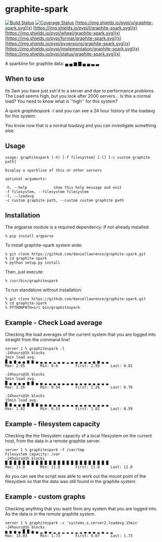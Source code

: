 graphite-spark
==============

[![Build Status](https://travis-ci.org/daniellawrence/graphite-spark.png?banch=master)](https://travis-ci.org/daniellawrence/graphite-spark?branch=master)
[![Coverage Status](https://coveralls.io/repos/daniellawrence/graphitesend/badge.svg?branch=master&service=github)](https://coveralls.io/github/daniellawrence/graphitesend?branch=master)
[https://img.shields.io/pypi/v/graphite-spark.svg](x)
[https://img.shields.io/pypi/l/graphite-spark.svg](x)
[https://img.shields.io/pypi/wheel/graphite-spark.svg](x)
[https://img.shields.io/pypi/format/graphite-spark.svg](x)
[https://img.shields.io/pypi/pyversions/graphite-spark.svg](x)
[https://img.shields.io/pypi/implementation/graphite-spark.svg](x)
[https://img.shields.io/pypi/status/graphite-spark.svg](x)

A sparkline for graphite data:  ▄ ▄ ▆ ▇ ▄ ▄ ▃ ▃

When to use
-----------

Its 3am you have just ssh'd to a server and due to performance problems.
The Load seems high, but you look after 2000 servers... Is this a normal load?
You need to know what is ''high'' for this system?

A quick _graphitespark -l_ and you can see a 24 hour history of the loadavg
for this system.

You know now that is a normal loadavg and you can investigate something else.

Usage
------

    usage: graphitespark [-h] [-f filesystem] [-l] [-c custom graphite path]
    
    Display a sparkline of this or other servers

    optional arguments:
    
    -h, --help            show this help message and exit
    -f filesystem, --filesystem filesystem
    -l, --loadavg
    -c custom graphite path, --custom custom graphite path


Installation
-----------------------------

The argparse module is a required dependency.  If not already installed:

    % pip install argparse

To install graphite-spark system wide:

    % git clone https://github.com/daniellawrence/graphite-spark.git
    % cd graphite-spark
    % python setup.py install

Then, just execute:

    % /usr/bin/graphitespark

To run standalone without installation:

    % git clone https://github.com/daniellawrence/graphite-spark.git
    % cd graphite-spark
    % PYTHONPATH=src bin/graphitespark


Example - Check Load average
-----------------------------

Checking the load averages of the current system that you are logged into
straight from the command line!

    server 1 % graphitespark -l
    -24hours@1h blocks
    1min load avg.
    █ ▅ ▆ ▄ ▄ ▆ ▆ ▄ ▃ ▃ ▃ ▂ ▃ ▃ ▂ ▃ ▃ ▃ ▃ ▃ ▄ ▅ ▃ ▃ 
    Max: 2.95       Min: 0.6        First: 2.95     Last: 0.82

    -24hours@1h blocks
    5min load avg.
    █ ▄ ▄ ▄ ▄ ▆ ▇ ▄ ▄ ▃ ▃ ▃ ▃ ▃ ▃ ▃ ▃ ▃ ▃ ▃ ▃ ▃ ▃ ▃ 
    Max: 2.26       Min: 0.54       First: 2.26     Last: 0.76

    -24hours@1h blocks
    15min load avg.
    █ ▆ ▄ ▄ ▅ ▇ ▇ ▆ ▄ ▄ ▄ ▃ ▃ ▃ ▃ ▃ ▃ ▃ ▃ ▃ ▃ ▃ ▃ ▃ 
    Max: 1.82       Min: 0.53       First: 1.82     Last: 0.59


Example - filesystem capacity
-----------------------------

Checking the the filesystem capacity of a local filesystem on the current host,
from the data in a remote graphite server.

    server 1 % graphitespark -f /var/tmp
    Filesystem capacity: /var
    -24hours@1h blocks
    █ █ █ █ █ █ █ █ █ █ █ █ █ █ █ █ █ █ █ █ █ █ █ █ 
    Max: 11.0       Min: 11.0       First: 11.0     Last: 11.0

As you can see the script was able to work out the mount point of the filesystem
so that the data was still found in the graphite system.


Example - custom graphs
-----------------------------

Checking anything that you want from any system that you are logged into.
As the data is in the remote graphite system.

    server 1 % graphitespark -c 'systems.s.server2.loadavg.15min'
    -24hours@1h blocks
    ▅ ▅ ▅ ▄ █ █ ▅ ▄ ▂ ▄ ▃ ▂ ▂ ▂ ▂ ▂ ▂ ▂ ▃ ▃ ▃ ▂ ▃ ▂ ▂ 
    Max: 15.03      Min: 1.73       First: 9.07     Last: 1.73
